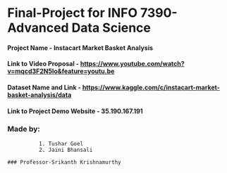 # Final-Project for INFO 7390-Advanced Data Science
#### Project Name - Instacart Market Basket Analysis
#### Link to Video Proposal - https://www.youtube.com/watch?v=mqcd3F2N5Io&feature=youtu.be
#### Dataset Name and Link - https://www.kaggle.com/c/instacart-market-basket-analysis/data
#### Link to Project Demo Website - 35.190.167.191

### Made by:
              1. Tushar Goel 
              2. Jaini Bhansali
                                                                                                      ### Professor-Srikanth Krishnamurthy
